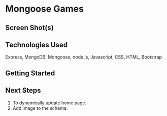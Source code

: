 # Mongoose Games

## Screen Shot(s)

## Technologies Used
Express, MongoDB, Mongoose, node.js, Javascript, CSS, HTML, Bootstrap

## Getting Started

## Next Steps
<ol>
<li>To dynamically update home page.</li>
<li>Add image to the schema.</li>
</ol>


